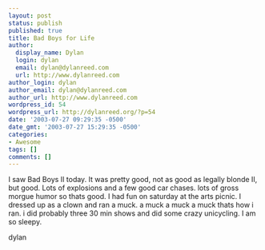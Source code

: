 ```yaml
---
layout: post
status: publish
published: true
title: Bad Boys for Life
author:
  display_name: Dylan
  login: dylan
  email: dylan@dylanreed.com
  url: http://www.dylanreed.com
author_login: dylan
author_email: dylan@dylanreed.com
author_url: http://www.dylanreed.com
wordpress_id: 54
wordpress_url: http://dylanreed.org/?p=54
date: '2003-07-27 09:29:35 -0500'
date_gmt: '2003-07-27 15:29:35 -0500'
categories:
- Awesome
tags: []
comments: []
---
```

<p>I saw Bad Boys II today. It was pretty good, not as good as legally blonde II, but good. Lots of explosions and a few good car chases.  lots of gross morgue humor so thats good. I had fun on saturday at the arts picnic. I dressed up as a clown and ran a muck. a muck a muck a muck thats how i ran. i did probably three 30 min shows and did some crazy unicycling. I am so sleepy.</p>
<p>dylan</p>
